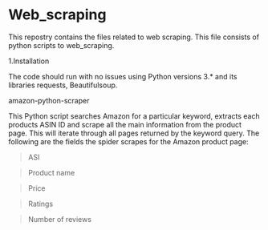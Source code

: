 # Web_scraping

This repostry contains the files related to web scraping. This file consists of python scripts to web_scraping.


1.Installation

The code should run with no issues using Python versions 3.* and its libraries requests, Beautifulsoup.


amazon-python-scraper

This Python script searches Amazon for a particular keyword, extracts each products ASIN ID and scrape all the main information from the product page. This will iterate through all pages returned by the keyword query. The following are the fields the spider scrapes for the Amazon product page:

> ASI

> Product name

> Price

> Ratings

> Number of reviews
